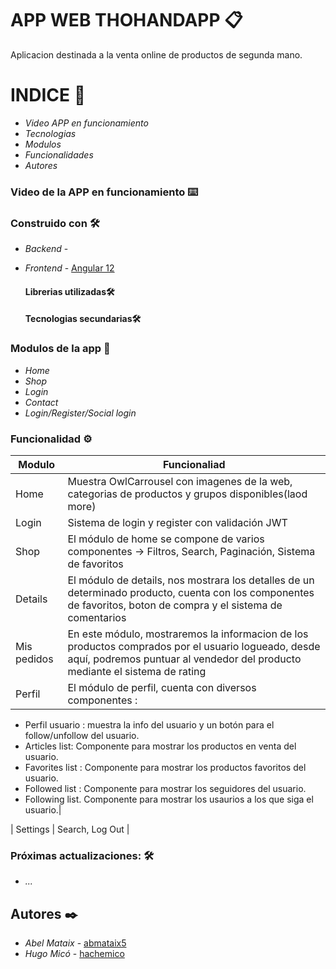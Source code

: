 


# APP WEB THOHANDAPP 📋

Aplicacion destinada a la venta online de productos de segunda mano.





# INDICE 📌


*  *Video APP en funcionamiento* 
*  *Tecnologias* 
*  *Modulos* 
*  *Funcionalidades*
*  *Autores*


### Video de la APP en funcionamiento ⌨️






### Construido con 🛠️


* *Backend* -
* *Frontend* - [Angular 12](https://angular.io/)



    #### Librerias utilizadas🛠️



    #### Tecnologias secundarias🛠️

    


### Modulos de la app 🔩

* *Home* 
* *Shop* 
*  *Login* 
* *Contact* 
* *Login/Register/Social login*


### Funcionalidad ⚙️

|Modulo | Funcionaliad|
| ------------- | ------------- |
| Home  | Muestra OwlCarrousel con imagenes de la web, categorias de productos y grupos disponibles(laod more) |
| Login | Sistema de login y register con validación JWT |
| Shop | El módulo de home se compone de varios componentes -> Filtros, Search, Paginación, Sistema de favoritos |
| Details | El módulo de details, nos mostrara los detalles de un determinado producto, cuenta con los componentes de favoritos, boton de compra y el sistema de comentarios |
| Mis pedidos | En este módulo, mostraremos la informacion de los productos comprados por el usuario logueado, desde aquí, podremos puntuar al vendedor del producto mediante el sistema de rating|
| Perfil | El módulo de perfil, cuenta con diversos componentes : 
- Perfil usuario : muestra la info del usuario y un botón para el follow/unfollow del usuario.
- Articles list: Componente para mostrar los productos en venta del usuario.
- Favorites list : Componente para mostrar los productos favoritos del usuario.
- Followed list : Componente para mostrar los seguidores del usuario.
- Following list. Componente para mostrar los usaurios a los que siga el usuario.|

| Settings | Search, Log Out  |

### Próximas actualizaciones: 🛠️


* *...* 


## Autores ✒️



* *Abel Mataix* - [abmataix5](https://github.com/abmataix5/)
* *Hugo Micó* - [hachemico](https://github.com/hachemico/)
